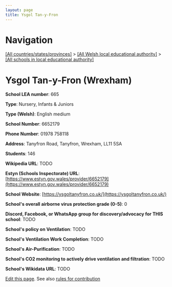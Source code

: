 ```yaml
---
layout: page
title: Ysgol Tan-y-Fron
---
```

# Navigation

[[All countries/states/provinces]](../../..) > [[All Welsh local educational authority]](../..) > [[All schools in local educational authority]](..)

# Ysgol Tan-y-Fron (Wrexham)

**School LEA number**: 665

**Type**: Nursery, Infants & Juniors

**Type (Welsh)**: English medium

**School Number**: 6652179

**Phone Number**: 01978 758118

**Address**: Tanyfron Road, Tanyfron, Wrexham, LL11 5SA

**Students**: 146

**Wikipedia URL**: TODO

**Estyn (Schools Inspectorate) URL**: [https://www.estyn.gov.wales/provider/6652179](https://www.estyn.gov.wales/provider/6652179)

**School Website**: [https://ysgoltanyfron.co.uk/](https://ysgoltanyfron.co.uk/)

**School's overall airborne virus protection grade (0-5)**: 0

**Discord, Facebook, or WhatsApp group for discovery/advocacy for THIS school**: TODO

**School's policy on Ventilation**: TODO

**School's Ventilation Work Completion**: TODO

**School's Air-Purification**: TODO

**School's CO2 monitoring to actively drive ventilation and filtration**: TODO

**School's Wikidata URL**: TODO




[Edit this page](https://github.com/VentilationProject/Wales/edit/prif/./Wrexham/Ysgol_Tan-y-Fron.md). See also [rules for contribution](../../../contribution-rules/)
